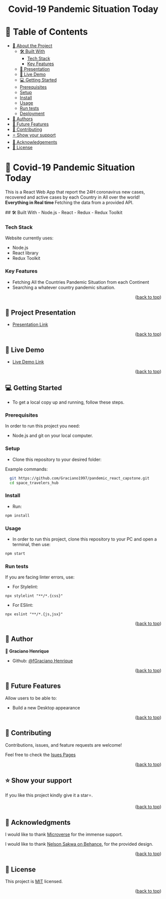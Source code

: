 <a name="readme-top"></a>

<div align="center">
  <h1><b>Covid-19 Pandemic Situation Today</b></h1>
</div>

# 📗 Table of Contents

- [📖 About the Project](#about-project)
  - [🛠 Built With](#built-with)
    - [Tech Stack](#tech-stack)
    - [Key Features](#key-features)
  - [🎥 Presentation](#presentation)
  - [🚀 Live Demo](#live-demo)
  - [💻 Getting Started](#getting-started)
  - [Prerequisites](#prerequisites)
  - [Setup](#setup)
  - [Install](#install)
  - [Usage](#usage)
  - [Run tests](#run-tests)
  - [Deployment](#deployment)
- [👥 Authors](#authors)
- [🔭 Future Features](#future-features)
- [🤝 Contributing](#contributing)
- [⭐️ Show your support](#support)
- [🙏 Acknowledgements](#acknowledgements)
- [📝 License](#license)

<!-- PROJECT DESCRIPTION -->

# 🦠 Covid-19 Pandemic Situation Today <a name="about-project"></a>

<p>This is a React Web App that report the 24H coronavirus new cases, recovered and active cases by each Country in All over the world!
<b>Everything in Real time </b> Fetching the data from a provided API.
</p>
## 🛠 Built With <a name="built-with"></a>
- Node.js
- React
- Redux
- Redux Toolkit

### Tech Stack <a name="tech-stack"></a>
Website currently uses:
- Node.js
- React library
- Redux Toolkit
<!-- Features -->

### Key Features <a name="key-features"></a>
- Fetching All the Countries Pandemic Situation from each Continent
- Searching a whatever country pandemic situation.

<p align="right">(<a href="#readme-top">back to top</a>)</p>

<!-- LIVE DEMO -->

## 🎥 Project Presentation <a name="presentation"></a>

- [Presentation Link](https://space-travelers-hub-sepia.vercel.app/)

<p align="right">(<a href="#readme-top">back to top</a>)</p>

## 🚀 Live Demo <a name="live-demo"></a>

- [Live Demo Link](https://space-travelers-hub-sepia.vercel.app/)

<p align="right">(<a href="#readme-top">back to top</a>)</p>

<!-- GETTING STARTED -->

## 💻 Getting Started <a name="getting-started"></a>

- To get a local copy up and running, follow these steps.

### Prerequisites

In order to run this project you need:
- Node.js and git on your local computer.
 
### Setup

- Clone this repository to your desired folder:

Example commands:

```sh
  git https://github.com/Graciano1997/pandemic_react_capstone.git
  cd space_travelers_hub
```

### Install

- Run:
```sh
npm install
```

### Usage

- In order to run this project, clone this repository to your PC and open a terminal, then use:
```sh
npm start
```

### Run tests

If you are facing linter errors, use:

- For Stylelint:

```
npx stylelint "**/*.{css}"
```

- For ESlint:

```
npx eslint "**/*.{js,jsx}"
```

<p align="right">(<a href="#readme-top">back to top</a>)</p>

  <!-- AUTHORS -->

## 👥 Author <a name="authors"></a>

👤 **Graciano Henrique**
- Github: [@fGraciano Henrique](https://github.com/Graciano1997/)

<p align="right">(<a href="#readme-top">back to top</a>)</p>

## 🔭 Future Features <a name="future-features"></a>

Allow users to be able to:
- Build a new Desktop appearance

<p align="right">(<a href="#readme-top">back to top</a>)</p>

<!-- CONTRIBUTING -->

## 🤝 Contributing <a name="contributing"></a>

Contributions, issues, and feature requests are welcome!

Feel free to check the [Isues Pages](https://github.com/Graciano1997/pandemic_react_capstone/issues)

<p align="right">(<a href="#readme-top">back to top</a>)</p>

<!-- SUPPORT -->

## ⭐️ Show your support <a name="support"></a>

If you like this project kindly give it a star⭐️.

<p align="right">(<a href="#readme-top">back to top</a>)</p>

<!-- ACKNOWLEDGEMENTS -->

## 🙏 Acknowledgments <a name="acknowledgements"></a>

I would like to thank [Microverse](https://github.com/microverseinc) for the immense support.

I would like to thank [ Nelson Sakwa on Behance.](https://www.behance.net/sakwadesignstudio) for the provided design.

<p align="right">(<a href="#readme-top">back to top</a>)</p>
<!-- LICENSE -->

## 📝 License <a name="license"></a>

This project is [MIT](./LICENSE) licensed.

<p align="right">(<a href="#readme-top">back to top</a>)</p>
